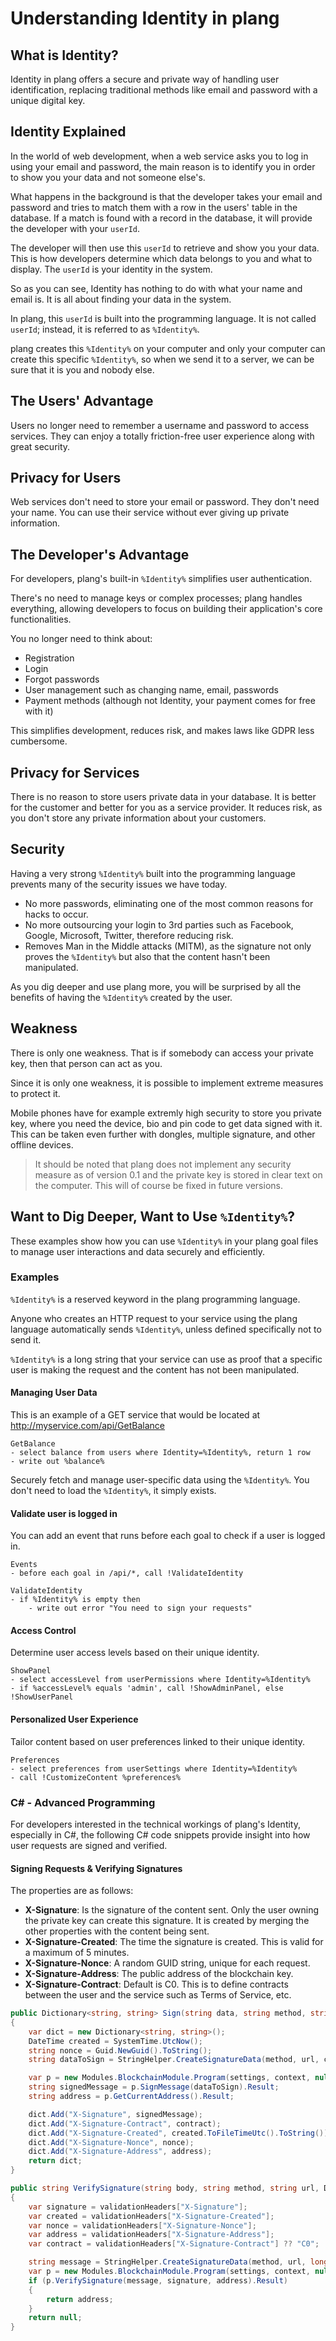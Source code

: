 # Understanding Identity in plang

## What is Identity?

Identity in plang offers a secure and private way of handling user identification, replacing traditional methods like email and password with a unique digital key.

## Identity Explained
In the world of web development, when a web service asks you to log in using your email and password, the main reason is to identify you in order to show you your data and not someone else's.

What happens in the background is that the developer takes your email and password and tries to match them with a row in the users' table in the database. If a match is found with a record in the database, it will provide the developer with your `userId`.

The developer will then use this `userId` to retrieve and show you your data. This is how developers determine which data belongs to you and what to display. The `userId` is your identity in the system.

So as you can see, Identity has nothing to do with what your name and email is. It is all about finding your data in the system.

In plang, this `userId` is built into the programming language. It is not called `userId`; instead, it is referred to as `%Identity%`.

plang creates this `%Identity%` on your computer and only your computer can create this specific `%Identity%`, so when we send it to a server, we can be sure that it is you and nobody else. 

## The Users' Advantage

Users no longer need to remember a username and password to access services. They can enjoy a totally friction-free user experience along with great security.

## Privacy for Users

Web services don't need to store your email or password. They don't need your name. You can use their service without ever giving up private information.

## The Developer's Advantage

For developers, plang's built-in `%Identity%` simplifies user authentication.

There's no need to manage keys or complex processes; plang handles everything, allowing developers to focus on building their application's core functionalities.

You no longer need to think about:
- Registration
- Login
- Forgot passwords
- User management such as changing name, email, passwords
- Payment methods (although not Identity, your payment comes for free with it)

This simplifies development, reduces risk, and makes laws like GDPR less cumbersome.

## Privacy for Services

There is no reason to store users private data in your database. It is better for the customer and better for you as a service provider. It reduces risk, as you don't store any private information about your customers.

## Security

Having a very strong `%Identity%` built into the programming language prevents many of the security issues we have today. 

- No more passwords, eliminating one of the most common reasons for hacks to occur. 
- No more outsourcing your login to 3rd parties such as Facebook, Google, Microsoft, Twitter, therefore reducing risk.
- Removes Man in the Middle attacks (MITM), as the signature not only proves the `%Identity%` but also that the content hasn't been manipulated.

As you dig deeper and use plang more, you will be surprised by all the benefits of having the `%Identity%` created by the user.

## Weakness
There is only one weakness. That is if somebody can access your private key, then that person can act as you. 

Since it is only one weakness, it is possible to implement extreme measures to protect it. 

Mobile phones have for example extremly high security to store you private key, where you need the device, bio and pin code to get data signed with it. This can be taken even further with dongles, multiple signature, and other offline devices.

> It should be noted that plang does not implement any security measure as of version 0.1 and the private key is stored in clear text on the computer. This will of course be fixed in future versions.

## Want to Dig Deeper, Want to Use `%Identity%`?

These examples show how you can use `%Identity%` in your plang goal files to manage user interactions and data securely and efficiently.

### Examples

`%Identity%` is a reserved keyword in the plang programming language. 

Anyone who creates an HTTP request to your service using the plang language automatically sends `%Identity%`, unless defined specifically not to send it.

`%Identity%` is a long string that your service can use as proof that a specific user is making the request and the content has not been manipulated.

#### Managing User Data
This is an example of a GET service that would be located at http://myservice.com/api/GetBalance
```plang
GetBalance
- select balance from users where Identity=%Identity%, return 1 row
- write out %balance%
```
Securely fetch and manage user-specific data using the `%Identity%`. You don't need to load the `%Identity%`, it simply exists.

#### Validate user is logged in
You can add an event that runs before each goal to check if a user is logged in.

```plang
Events
- before each goal in /api/*, call !ValidateIdentity

ValidateIdentity
- if %Identity% is empty then
	- write out error "You need to sign your requests"
```

#### Access Control

Determine user access levels based on their unique identity.

```plang
ShowPanel
- select accessLevel from userPermissions where Identity=%Identity%
- if %accessLevel% equals 'admin', call !ShowAdminPanel, else !ShowUserPanel
```

#### Personalized User Experience
Tailor content based on user preferences linked to their unique identity.

```plang
Preferences
- select preferences from userSettings where Identity=%Identity%
- call !CustomizeContent %preferences%
```

### C# - Advanced Programming

For developers interested in the technical workings of plang's Identity, especially in C#, the following C# code snippets provide insight into how user requests are signed and verified. 
 
#### Signing Requests & Verifying Signatures

The properties are as follows:
- **X-Signature**: Is the signature of the content sent. Only the user owning the private key can create this signature. It is created by merging the other properties with the content being sent.
- **X-Signature-Created**: The time the signature is created. This is valid for a maximum of 5 minutes.
- **X-Signature-Nonce**: A random GUID string, unique for each request.
- **X-Signature-Address**: The public address of the blockchain key.
- **X-Signature-Contract**: Default is C0. This is to define contracts between the user and the service such as Terms of Service, etc.

```csharp
public Dictionary<string, string> Sign(string data, string method, string url, string contract)
{
	var dict = new Dictionary<string, string>();
	DateTime created = SystemTime.UtcNow();
	string nonce = Guid.NewGuid().ToString();
	string dataToSign = StringHelper.CreateSignatureData(method, url, created.ToFileTimeUtc(), nonce, data, contract);

	var p = new Modules.BlockchainModule.Program(settings, context, null, null, null, null, null);
	string signedMessage = p.SignMessage(dataToSign).Result;
	string address = p.GetCurrentAddress().Result;

	dict.Add("X-Signature", signedMessage);
	dict.Add("X-Signature-Contract", contract);
	dict.Add("X-Signature-Created", created.ToFileTimeUtc().ToString());
	dict.Add("X-Signature-Nonce", nonce);
	dict.Add("X-Signature-Address", address);
	return dict;
}

public string VerifySignature(string body, string method, string url, Dictionary<string, string> validationHeaders)
{
	var signature = validationHeaders["X-Signature"];
	var created = validationHeaders["X-Signature-Created"];
	var nonce = validationHeaders["X-Signature-Nonce"];
	var address = validationHeaders["X-Signature-Address"];
	var contract = validationHeaders["X-Signature-Contract"] ?? "C0";

	string message = StringHelper.CreateSignatureData(method, url, long.Parse(created), nonce, body, contract);
	var p = new Modules.BlockchainModule.Program(settings, context, null, null, null, null, null);
	if (p.VerifySignature(message, signature, address).Result)
	{
		return address;
	}
	return null;
}
```



